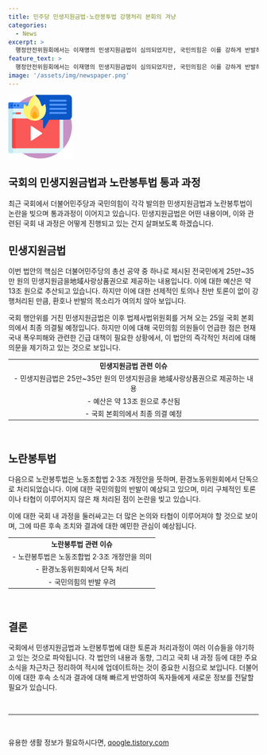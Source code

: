 ```yaml
---
title: 민주당 민생지원금법·노란봉투법 강행처리 본회의 겨냥
categories:
  - News
excerpt: >
  행정안전위원회에서는 이재명의 민생지원금법이 심의되었지만, 국민의힘은 이를 강하게 반발하며 퇴장했습니다. 이 법은 지역사랑상품권 형태로 25만~35만 원의 지원금을 국민에게 제공하는 내용으로, 의사진행발언에서는 법의 효과와 이의를 제기하는 등 논란이 계속되고 있습니다. 이에 대해 당 관계자들은 이법의 공약적 측면을 강조하며 통과를 추진하고 있으나, 여론은 분분한 상황입니다. 또한, 노동조합법 개정안에 대해서도 야당의 강렬한 반발이 이뤄지고 있습니다. 함께 처리되는 방송4법에 대한 국회의장 중재안은 논란을 빚고 있으며, 이에 대한 대응이 예정되어 있습니다.
feature_text: >
  행정안전위원회에서는 이재명의 민생지원금법이 심의되었지만, 국민의힘은 이를 강하게 반발하며 퇴장했습니다. 이 법은 지역사랑상품권 형태로 25만~35만 원의 지원금을 국민에게 제공하는 내용으로, 의사진행발언에서는 법의 효과와 이의를 제기하는 등 논란이 계속되고 있습니다. 이에 대해 당 관계자들은 이법의 공약적 측면을 강조하며 통과를 추진하고 있으나, 여론은 분분한 상황입니다. 또한, 노동조합법 개정안에 대해서도 야당의 강렬한 반발이 이뤄지고 있습니다. 함께 처리되는 방송4법에 대한 국회의장 중재안은 논란을 빚고 있으며, 이에 대한 대응이 예정되어 있습니다.
image: '/assets/img/newspaper.png'
---
```


<p><img src="/assets/img/news.png" alt="rentncar 속보" /></p>

<h2 data-ke-size="size26">국회의 민생지원금법과 노란봉투법 통과 과정</h2>

<p data-ke-size="size16">최근 국회에서 더불어민주당과 국민의힘이 각각 발의한 민생지원금법과 노란봉투법이 논란을 빚으며 통과과정이 이어지고 있습니다. 민생지원금법은 어떤 내용이며, 이와 관련된 국회 내 과정은 어떻게 진행되고 있는 건지 살펴보도록 하겠습니다.</p>

<h2 data-ke-size="size24">민생지원금법</h2>

<p data-ke-size="size16">이번 법안의 핵심은 더불어민주당의 총선 공약 중 하나로 제시된 전국민에게 25만~35만 원의 민생지원금을地域사랑상품권으로 제공하는 내용입니다. 이에 대한 예산은 약 13조 원으로 추산되고 있습니다. 하지만 이에 대한 선제적인 토의나 찬반 토론이 없이 강행처리된 만큼, 환호나 반발의 목소리가 여의치 않아 보입니다.</p>

<p data-ke-size="size16">국회 행안위를 거친 민생지원금법은 이후 법제사법위원회를 거쳐 오는 25일 국회 본회의에서 최종 의결될 예정입니다. 하지만 이에 대해 국민의힘 의원들이 언급한 점은 현재 국내 폭우피해와 관련한 긴급 대책이 필요한 상황에서, 이 법안의 즉각적인 처리에 대해 의문을 제기하고 있는 것으로 보입니다.</p>

<table>
  <tr>
    <td style="text-align: center; height: 17px;"><b>민생지원금법 관련 이슈</b></td>
  </tr>
  <tr>
    <td style="text-align: center; height: 17px;">- 민생지원금법은 25만~35만 원의 민생지원금을 地域사랑상품권으로 제공하는 내용</td>
  </tr>
  <tr>
    <td style="text-align: center; height: 17px;">- 예산은 약 13조 원으로 추산됨</td>
  </tr>
  <tr>
    <td style="text-align: center; height: 17px;">- 국회 본회의에서 최종 의결 예정</td>
  </tr>
</table>

<p data-ke-size="size16">&nbsp;</p>

<h2 data-ke-size="size24">노란봉투법</h2>

<p data-ke-size="size16">다음으로 노란봉투법은 노동조합법 2·3조 개정안을 뜻하며, 환경노동위원회에서 단독으로 처리되었습니다. 이에 대한 국민의힘의 반발이 예상되고 있으며, 미리 구체적인 토론이나 타협이 이루어지지 않은 채 처리된 점이 논란을 빚고 있습니다.</p>

<p data-ke-size="size16">이에 대한 국회 내 과정을 둘러싸고는 더 많은 논의와 타협이 이루어져야 할 것으로 보이며, 그에 따른 후속 조치와 결과에 대한 예민한 관심이 예상됩니다.</p>

<table>
  <tr>
    <td style="text-align: center; height: 17px;"><b>노란봉투법 관련 이슈</b></td>
  </tr>
  <tr>
    <td style="text-align: center; height: 17px;">- 노란봉투법은 노동조합법 2·3조 개정안을 의미</td>
  </tr>
  <tr>
    <td style="text-align: center; height: 17px;">- 환경노동위원회에서 단독 처리</td>
  </tr>
  <tr>
    <td style="text-align: center; height: 17px;">- 국민의힘의 반발 우려</td>
  </tr>
</table>

<p data-ke-size="size16">&nbsp;</p>

<h2 data-ke-size="size24">결론</h2>

<p data-ke-size="size16">국회에서 민생지원금법과 노란봉투법에 대한 토론과 처리과정이 여러 이슈들을 야기하고 있는 것으로 파악됩니다. 각 법안의 내용과 동향, 그리고 국회 내 과정 등에 대한 주요 소식을 차근차근 정리하여 적시에 업데이트하는 것이 중요한 시점으로 보입니다. 더불어 이에 대한 후속 소식과 결과에 대해 빠르게 반영하여 독자들에게 새로운 정보를 전달할 필요가 있습니다.</p>

<p data-ke-size="size16">&nbsp;</p>

<hr>

<p data-ke-size="size16">&nbsp;</p>
유용한 생활 정보가 필요하시다면, <a href="https://qoogle.tistory.com" rel="dofollow">qoogle.tistory.com</a>


